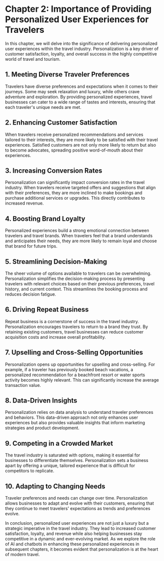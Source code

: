 Chapter 2: Importance of Providing Personalized User Experiences for Travelers
==============================================================================

In this chapter, we will delve into the significance of delivering personalized user experiences within the travel industry. Personalization is a key driver of customer satisfaction, loyalty, and overall success in the highly competitive world of travel and tourism.

**1. Meeting Diverse Traveler Preferences**
-------------------------------------------

Travelers have diverse preferences and expectations when it comes to their journeys. Some may seek relaxation and luxury, while others crave adventure and exploration. By providing personalized experiences, travel businesses can cater to a wide range of tastes and interests, ensuring that each traveler's unique needs are met.

**2. Enhancing Customer Satisfaction**
--------------------------------------

When travelers receive personalized recommendations and services tailored to their interests, they are more likely to be satisfied with their travel experiences. Satisfied customers are not only more likely to return but also to become advocates, spreading positive word-of-mouth about their experiences.

**3. Increasing Conversion Rates**
----------------------------------

Personalization can significantly impact conversion rates in the travel industry. When travelers receive targeted offers and suggestions that align with their preferences, they are more inclined to make bookings and purchase additional services or upgrades. This directly contributes to increased revenue.

**4. Boosting Brand Loyalty**
-----------------------------

Personalized experiences build a strong emotional connection between travelers and travel brands. When travelers feel that a brand understands and anticipates their needs, they are more likely to remain loyal and choose that brand for future trips.

**5. Streamlining Decision-Making**
-----------------------------------

The sheer volume of options available to travelers can be overwhelming. Personalization simplifies the decision-making process by presenting travelers with relevant choices based on their previous preferences, travel history, and current context. This streamlines the booking process and reduces decision fatigue.

**6. Driving Repeat Business**
------------------------------

Repeat business is a cornerstone of success in the travel industry. Personalization encourages travelers to return to a brand they trust. By retaining existing customers, travel businesses can reduce customer acquisition costs and increase overall profitability.

**7. Upselling and Cross-Selling Opportunities**
------------------------------------------------

Personalization opens up opportunities for upselling and cross-selling. For example, if a traveler has previously booked beach vacations, a personalized recommendation for a beachfront resort or water sports activity becomes highly relevant. This can significantly increase the average transaction value.

**8. Data-Driven Insights**
---------------------------

Personalization relies on data analysis to understand traveler preferences and behaviors. This data-driven approach not only enhances user experiences but also provides valuable insights that inform marketing strategies and product development.

**9. Competing in a Crowded Market**
------------------------------------

The travel industry is saturated with options, making it essential for businesses to differentiate themselves. Personalization sets a business apart by offering a unique, tailored experience that is difficult for competitors to replicate.

**10. Adapting to Changing Needs**
----------------------------------

Traveler preferences and needs can change over time. Personalization allows businesses to adapt and evolve with their customers, ensuring that they continue to meet travelers' expectations as trends and preferences evolve.

In conclusion, personalized user experiences are not just a luxury but a strategic imperative in the travel industry. They lead to increased customer satisfaction, loyalty, and revenue while also helping businesses stay competitive in a dynamic and ever-evolving market. As we explore the role of AI and chatbots in enhancing these personalized experiences in subsequent chapters, it becomes evident that personalization is at the heart of modern travel.
